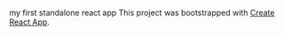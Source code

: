 my first standalone react app
This project was bootstrapped with [Create React App](https://github.com/facebookincubator/create-react-app).
